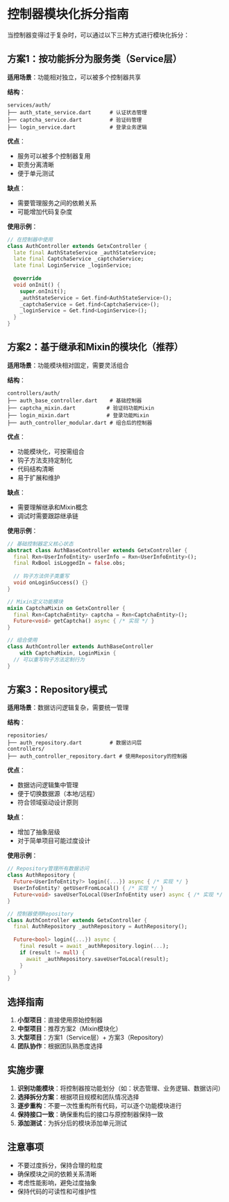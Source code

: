 # 控制器模块化拆分指南

当控制器变得过于复杂时，可以通过以下三种方式进行模块化拆分：

## 方案1：按功能拆分为服务类（Service层）

**适用场景**：功能相对独立，可以被多个控制器共享

**结构**：
```
services/auth/
├── auth_state_service.dart      # 认证状态管理
├── captcha_service.dart         # 验证码管理  
├── login_service.dart           # 登录业务逻辑
```

**优点**：
- 服务可以被多个控制器复用
- 职责分离清晰
- 便于单元测试

**缺点**：
- 需要管理服务之间的依赖关系
- 可能增加代码复杂度

**使用示例**：
```dart
// 在控制器中使用
class AuthController extends GetxController {
  late final AuthStateService _authStateService;
  late final CaptchaService _captchaService;
  late final LoginService _loginService;
  
  @override
  void onInit() {
    super.onInit();
    _authStateService = Get.find<AuthStateService>();
    _captchaService = Get.find<CaptchaService>();
    _loginService = Get.find<LoginService>();
  }
}
```

## 方案2：基于继承和Mixin的模块化（推荐）

**适用场景**：功能模块相对固定，需要灵活组合

**结构**：
```
controllers/auth/
├── auth_base_controller.dart    # 基础控制器
├── captcha_mixin.dart          # 验证码功能Mixin
├── login_mixin.dart            # 登录功能Mixin
├── auth_controller_modular.dart # 组合后的控制器
```

**优点**：
- 功能模块化，可按需组合
- 钩子方法支持定制化
- 代码结构清晰
- 易于扩展和维护

**缺点**：
- 需要理解继承和Mixin概念
- 调试时需要跟踪继承链

**使用示例**：
```dart
// 基础控制器定义核心状态
abstract class AuthBaseController extends GetxController {
  final Rxn<UserInfoEntity> userInfo = Rxn<UserInfoEntity>();
  final RxBool isLoggedIn = false.obs;
  
  // 钩子方法供子类重写
  void onLoginSuccess() {}
}

// Mixin定义功能模块
mixin CaptchaMixin on GetxController {
  final Rxn<CaptchaEntity> captcha = Rxn<CaptchaEntity>();
  Future<void> getCaptcha() async { /* 实现 */ }
}

// 组合使用
class AuthController extends AuthBaseController 
    with CaptchaMixin, LoginMixin {
  // 可以重写钩子方法定制行为
}
```

## 方案3：Repository模式

**适用场景**：数据访问逻辑复杂，需要统一管理

**结构**：
```
repositories/
├── auth_repository.dart         # 数据访问层
controllers/
├── auth_controller_repository.dart # 使用Repository的控制器
```

**优点**：
- 数据访问逻辑集中管理
- 便于切换数据源（本地/远程）
- 符合领域驱动设计原则

**缺点**：
- 增加了抽象层级
- 对于简单项目可能过度设计

**使用示例**：
```dart
// Repository管理所有数据访问
class AuthRepository {
  Future<UserInfoEntity?> login({...}) async { /* 实现 */ }
  UserInfoEntity? getUserFromLocal() { /* 实现 */ }
  Future<void> saveUserToLocal(UserInfoEntity user) async { /* 实现 */ }
}

// 控制器使用Repository
class AuthController extends GetxController {
  final AuthRepository _authRepository = AuthRepository();
  
  Future<bool> login({...}) async {
    final result = await _authRepository.login(...);
    if (result != null) {
      await _authRepository.saveUserToLocal(result);
    }
  }
}
```

## 选择指南

1. **小型项目**：直接使用原始控制器
2. **中型项目**：推荐方案2（Mixin模块化）
3. **大型项目**：方案1（Service层）+ 方案3（Repository）
4. **团队协作**：根据团队熟悉度选择

## 实施步骤

1. **识别功能模块**：将控制器按功能划分（如：状态管理、业务逻辑、数据访问）
2. **选择拆分方案**：根据项目规模和团队情况选择
3. **逐步重构**：不要一次性重构所有代码，可以逐个功能模块进行
4. **保持接口一致**：确保重构后的接口与原控制器保持一致
5. **添加测试**：为拆分后的模块添加单元测试

## 注意事项

- 不要过度拆分，保持合理的粒度
- 确保模块之间的依赖关系清晰
- 考虑性能影响，避免过度抽象
- 保持代码的可读性和可维护性